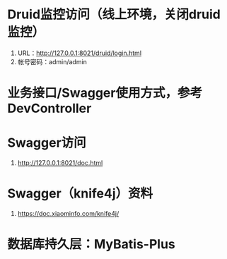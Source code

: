 # Druid监控访问（线上环境，关闭druid监控）
1. URL：http://127.0.0.1:8021/druid/login.html
2. 帐号密码：admin/admin

# 业务接口/Swagger使用方式，参考DevController

# Swagger访问
1. http://127.0.0.1:8021/doc.html

# Swagger（knife4j）资料
1. https://doc.xiaominfo.com/knife4j/

# 数据库持久层：MyBatis-Plus